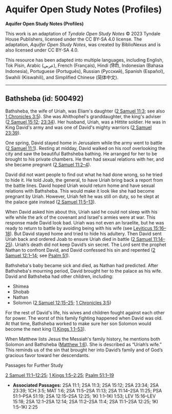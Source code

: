 # Aquifer Open Study Notes (Profiles)

**Aquifer Open Study Notes (Profiles)**

This work is an adaptation of *Tyndale Open Study Notes* © 2023 Tyndale House Publishers, licensed under the CC BY\-SA 4\.0 license. The adaptation, *Aquifer Open Study Notes*, was created by BiblioNexus and is also licensed under CC BY\-SA 4\.0\.

This resource has been adapted into multiple languages, including English, Tok Pisin, Arabic (عربي), French (Français), Hindi (हिंदी), Indonesian (Bahasa Indonesia), Portuguese (Português), Russian (Русский), Spanish (Español), Swahili (Kiswahili), and Simplified Chinese (简体中文).



--------------------------------

## Bathsheba (id: 500492)

Bathsheba, the wife of Uriah, was Eliam's daughter ([2 Samuel 11:3](https://ref.ly/2Sam11:3); see also [1 Chronicles 3:5](https://ref.ly/1Chr3:5)). She was Ahithophel's granddaughter, the king's adviser ([2 Samuel 15:12](https://ref.ly/2Sam15:12); [23:34](https://ref.ly/2Sam23:34)). Her husband, Uriah, was a Hittite soldier. He was in King David's army and was one of David's mighty warriors ([2 Samuel 23:39](https://ref.ly/2Sam23:39)).

One spring, David stayed home in Jerusalem while the army went to battle ([2 Samuel 11:1](https://ref.ly/2Sam11:1)). Resting at midday, David walked on his roof overlooking the city and saw the beautiful Bathsheba bathing. He arranged for her to be brought to his private chambers. He then had sexual relations with her, and she became pregnant ([2 Samuel 11:2–4](https://ref.ly/2Sam11:2-2Sam11:4)).

David did not want people to find out what he had done wrong, so he tried to hide it. He told Joab, the general, to have Uriah bring back a report from the battle lines. David hoped Uriah would return home and have sexual relations with Bathsheba. This would make it look like she had become pregnant by Uriah. However, Uriah felt he was still on duty, so he slept at the palace gate instead ([2 Samuel 11:5–13](https://ref.ly/2Sam11:5-2Sam11:13)).

 When David asked him about this, Uriah said he could not sleep with his wife while the ark of the covenant and Israel's armies were at war. This response made David look bad. Uriah was not even an Israelite, but he was ready to return to battle by avoiding being with his wife (see [Leviticus 15:16–18](https://ref.ly/Lev15:16-Lev15:18)). But David stayed home and tried to hide his adultery. Then David sent Uriah back and ordered Joab to ensure Uriah died in battle ([2 Samuel 11:14–25](https://ref.ly/2Sam11:14-2Sam11:25)). Uriah’s death did not keep David’s sin secret. The Lord sent the prophet Nathan to confront David, and David confessed his sin and repented ([2 Samuel 12:1–14](https://ref.ly/2Sam12:1-2Sam12:14); see [Psalm 51](https://ref.ly/Ps51:1-Ps51:19)).

Bathsheba's baby became sick and died, as Nathan had predicted. After Bathsheba's mourning period, David brought her to the palace as his wife. David and Bathsheba had other children, including: 

* Shimea
* Shobab
* Nathan
* Solomon ([2 Samuel 12:15–25](https://ref.ly/2Sam12:15-2Sam12:25); [1 Chronicles 3:5](https://ref.ly/1Chr3:5))

For the rest of David's life, his wives and children fought against each other for power. The worst of this family fighting happened when David was old. At that time, Bathsheba worked to make sure her son Solomon would become the next king ([1 Kings 1:1–53](https://ref.ly/1Kgs1:1-1Kgs1:53)).

When Matthew lists Jesus the Messiah's family history, he mentions both Solomon and Bathsheba ([Matthew 1:6](https://ref.ly/Matt1:6)). She is described as “Uriah’s wife.” This reminds us of the sin that brought her into David’s family and of God’s gracious favor toward her descendants.

Passages for Further Study

[2 Samuel 11:1–12:25](https://ref.ly/2Sam11:1-2Sam12:25); [1 Kings 1:5–2:25](https://ref.ly/1Kgs1:5-1Kgs2:25); [Psalm 51:1–19](https://ref.ly/Ps51:1-Ps51:19)

* **Associated Passages:** 2SA 11:1; 2SA 11:3; 2SA 15:12; 2SA 23:34; 2SA 23:39; 1CH 3:5; MAT 1:6; 2SA 11:5–2SA 11:13; 2SA 11:14–2SA 11:25; PSA 51:1–PSA 51:19; 2SA 12:15–2SA 12:25; 1KI 1:1–1KI 1:53; LEV 15:16–LEV 15:18; 2SA 12:1–2SA 12:14; 2SA 11:2–2SA 11:4; 2SA 11:1–2SA 12:25; 1KI 1:5–1KI 2:25

